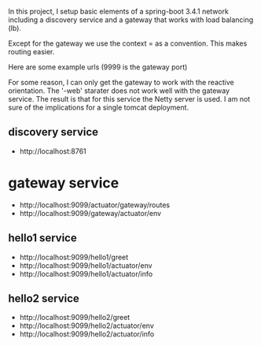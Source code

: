 

In this project, I setup basic elements of a spring-boot 3.4.1 network including a discovery service and a gateway that works with load balancing (lb).

Except for the gateway we use the context = <name of service> as a convention. This makes routing easier. 

Here are some example urls (9999 is the gateway port)

For some reason, I can only get the gateway to work with the reactive orientation. The '-web' starater does not work well with the gateway service.  The result is that for this service the Netty server is used.  I am not sure of the implications for a single tomcat deployment.


## discovery service 

- http://localhost:8761

# gateway service

- http://localhost:9099/actuator/gateway/routes
- http://localhost:9099/gateway/actuator/env


## hello1 service

- http://localhost:9099/hello1/greet
- http://localhost:9099/hello1/actuator/env
- http://localhost:9099/hello1/actuator/info


## hello2 service

- http://localhost:9099/hello2/greet
- http://localhost:9099/hello2/actuator/env
- http://localhost:9099/hello2/actuator/info

